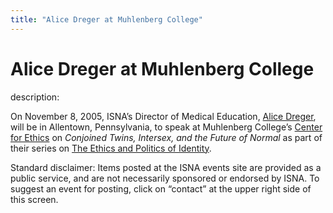 ```yaml
---
title: "Alice Dreger at Muhlenberg College"
---
```


# Alice Dreger at Muhlenberg College

  
description:  
  


On November 8, 2005, ISNA&#8217;s Director of Medical Education, [Alice Dreger][1], will be in Allentown, Pennsylvania, to speak at Muhlenberg College&#8217;s [Center for Ethics][2] on _Conjoined Twins, Intersex, and the Future of Normal_ as part of their series on [The Ethics and Politics of Identity][3].

  
  


Standard disclaimer: Items posted at the ISNA events site are provided as a public service, and are not necessarily sponsored or endorsed by ISNA. To suggest an event for posting, click on &#8220;contact&#8221; at the upper right side of this screen.

 [1]: /about/dreger
 [2]: http://www.muhlenberg.edu/cultural/ethics/
 [3]: http://www.muhlenberg.edu/cultural/ethics/current/identity/program.html